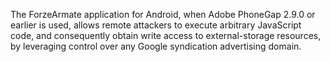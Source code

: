 The ForzeArmate application for Android, when Adobe PhoneGap 2.9.0 or earlier is used, allows remote attackers to execute arbitrary JavaScript code, and consequently obtain write access to external-storage resources, by leveraging control over any Google syndication advertising domain.